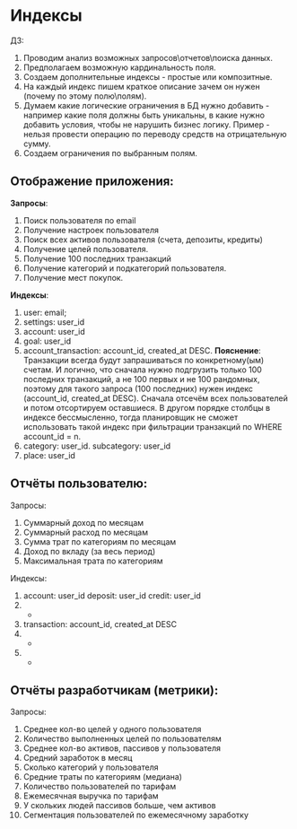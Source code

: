 # Индексы

ДЗ:

1. Проводим анализ возможных запросов\отчетов\поиска данных.
2. Предполагаем возможную кардинальность поля.
3. Создаем дополнительные индексы - простые или композитные.
4. На каждый индекс пишем краткое описание зачем он нужен (почему по этому полю\полям).
5. Думаем какие логические ограничения в БД нужно добавить - например какие поля должны быть уникальны, в какие нужно добавить условия, чтобы не нарушить бизнес логику. Пример - нельзя провести операцию по переводу средств на отрицательную сумму.
6. Создаем ограничения по выбранным полям.

## Отображение приложения:

**Запросы**:

1. Поиск пользователя по email
2. Получение настроек пользователя
3. Поиск всех активов пользователя (счета, депозиты, кредиты)
4. Получение целей пользователя.
5. Получение 100 последних транзакций
6. Получение категорий и подкатегорий пользователя.
7. Получение мест покупок.

**Индексы**:

1. user: email;
2. settings: user_id
3. account: user_id
4. goal: user_id
5. account_transaction: account_id, created_at DESC. 
**Пояснение**: Транзакции всегда будут запрашиваться по конкретному(ым) счетам. И логично, что сначала нужно подгрузить только 100 последних транзакций, а не 100 первых и не 100 рандомных, поэтому для такого запроса (100 последних) нужен индекс (account_id, created_at DESC). Сначала отсечём всех пользователей и потом отсортируем оставшиеся. В другом порядке столбцы в индексе бессмысленно, тогда планировщик не сможет использовать такой индекс при фильтрации транзакций по WHERE account_id = n.
6. category: user_id. subcategory: user_id
7. place: user_id

## Отчёты пользователю:

Запросы:

1. Суммарный доход по месяцам
2. Суммарный расход по месяцам
3. Сумма трат по категориям по месяцам
4. Доход по вкладу (за весь период)
5. Максимальная трата по категориям

Индексы:

1. account: user_id
deposit: user_id
credit: user_id
2. -
3. transaction: account_id, created_at DESC
4. -
5. -

## Отчёты разработчикам (метрики):

Запросы:

1. Среднее кол-во целей у одного пользователя
2. Количество выполненных целей по пользователям
3. Среднее кол-во активов, пассивов у пользователя
4. Средний заработок в месяц
5. Сколько категорий у пользователя
6. Средние траты по категориям (медиана)
7. Количество пользователей по тарифам
8. Ежемесячная выручка по тарифам
9. У скольких людей пассивов больше, чем активов
10. Сегментация пользователей по ежемесячному заработку
